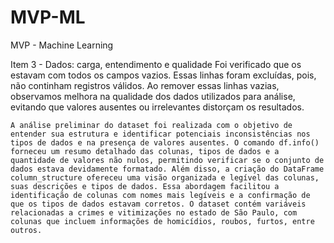 # MVP-ML

MVP - Machine Learning

Item 3 - Dados: carga, entendimento e qualidade
    Foi verificado que os estavam com todos os campos vazios. Essas linhas foram excluídas, pois, não continham registros válidos. Ao remover essas linhas vazias, observamos melhora na qualidade dos dados utilizados para análise, evitando que valores ausentes ou irrelevantes distorçam os resultados.
    
    A análise preliminar do dataset foi realizada com o objetivo de entender sua estrutura e identificar potenciais inconsistências nos tipos de dados e na presença de valores ausentes. O comando df.info() forneceu um resumo detalhado das colunas, tipos de dados e a quantidade de valores não nulos, permitindo verificar se o conjunto de dados estava devidamente formatado. Além disso, a criação do DataFrame column_structure ofereceu uma visão organizada e legível das colunas, suas descrições e tipos de dados. Essa abordagem facilitou a identificação de colunas com nomes mais legíveis e a confirmação de que os tipos de dados estavam corretos. O dataset contém variáveis relacionadas a crimes e vitimizações no estado de São Paulo, com colunas que incluem informações de homicídios, roubos, furtos, entre outros. 
